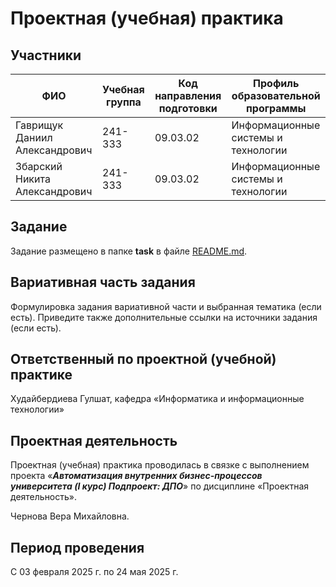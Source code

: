 # Проектная (учебная) практика

## Участники

| ФИО | Учебная группа | Код направления подготовки | Профиль образовательной программы |
|-|-|-|-|
| Гаврищук Даниил Александрович |241-333|09.03.02|Информационные системы и технологии|
| Збарский Никита Александрович |241-333|09.03.02|Информационные системы и технологии|

## Задание

Задание размещено в папке **task** в файле [README.md](task/README.md).

## Вариативная часть задания

Формулировка задания вариативной части и выбранная тематика (если есть). Приведите также дополнительные ссылки на источники задания (если есть).

## Ответственный по проектной (учебной) практике

Худайбердиева Гулшат, кафедра «Информатика и информационные технологии»

## Проектная деятельность

Проектная (учебная) практика проводилась в связке с выполнением проекта «***Автоматизация внутренних бизнес-процессов университета (I курс) Подпроект: ДПО***» по дисциплине «Проектная деятельность».

Чернова Вера Михайловна.

## Период проведения

С 03 февраля 2025 г. по 24 мая 2025 г.
